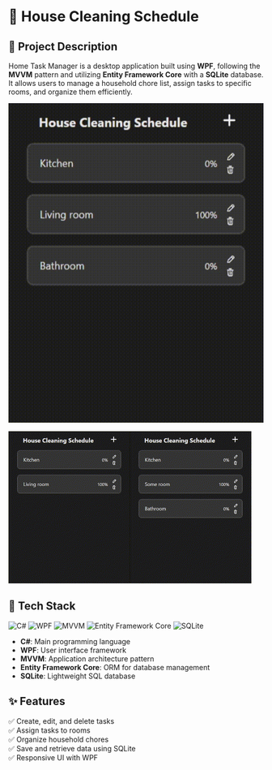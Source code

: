 # 🏡 House Cleaning Schedule

## 📌 Project Description
Home Task Manager is a desktop application built using **WPF**, following the **MVVM** pattern and utilizing **Entity Framework Core** with a **SQLite** database. It allows users to manage a household chore list, assign tasks to specific rooms, and organize them efficiently.


![Alt Text](https://github.com/MikolajMal/HouseCleaningSchedule/blob/main/Gifs/NewAddTask.gif)

![Alt Text](https://github.com/MikolajMal/HouseCleaningSchedule/blob/main/Gifs/AddRoom.gif)![Alt Text](https://github.com/MikolajMal/HouseCleaningSchedule/blob/main/Gifs/EditRoom.gif)
## 🚀 Tech Stack
![C#](https://img.shields.io/badge/C%23-239120?style=for-the-badge&logo=csharp&logoColor=white) ![WPF](https://img.shields.io/badge/WPF-4B0082?style=for-the-badge&logo=dotnet&logoColor=white) ![MVVM](https://img.shields.io/badge/MVVM-FF7F50?style=for-the-badge) ![Entity Framework Core](https://img.shields.io/badge/EF%20Core-512BD4?style=for-the-badge&logo=dotnet&logoColor=white) ![SQLite](https://img.shields.io/badge/SQLite-003B57?style=for-the-badge&logo=sqlite&logoColor=white)  
  

- **C#**: Main programming language  
- **WPF**: User interface framework  
- **MVVM**: Application architecture pattern  
- **Entity Framework Core**: ORM for database management  
- **SQLite**: Lightweight SQL database  

## ✨ Features
✅ Create, edit, and delete tasks  
✅ Assign tasks to rooms  
✅ Organize household chores  
✅ Save and retrieve data using SQLite  
✅ Responsive UI with WPF  
